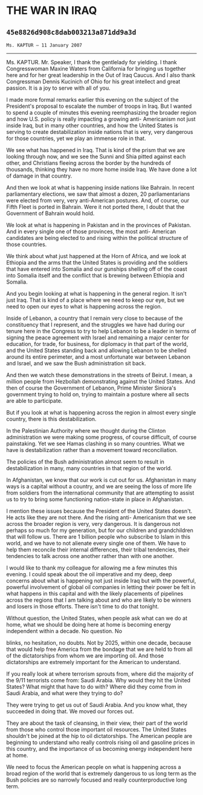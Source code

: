 # THE WAR IN IRAQ
## `45e8826d908c8dab003213a871dd9a3d`
`Ms. KAPTUR — 11 January 2007`

---


Ms. KAPTUR. Mr. Speaker, I thank the gentlelady for yielding. I thank 
Congresswoman Maxine Waters from California for bringing us together 
here and for her great leadership in the Out of Iraq Caucus. And I also 
thank Congressman Dennis Kucinich of Ohio for his great intellect and 
great passion. It is a joy to serve with all of you.

I made more formal remarks earlier this evening on the subject of the 
President's proposal to escalate the number of troops in Iraq. But I 
wanted to spend a couple of minutes this evening reemphasizing the 
broader region and how U.S. policy is really impacting a growing anti-
Americanism not just inside Iraq, but in many other countries, and how 
the United States is serving to create destabilization inside nations 
that is very, very dangerous for those countries, yet we play an 
immense role in that.

We see what has happened in Iraq. That is kind of the prism that we 
are looking through now, and we see the Sunni and Shia pitted against 
each other, and Christians fleeing across the border by the hundreds of 
thousands, thinking they have no more home inside Iraq. We have done a 
lot of damage in that country.

And then we look at what is happening inside nations like Bahrain. In 
recent parliamentary elections, we saw that almost a dozen, 20 
parliamentarians were elected from very, very anti-American postures. 
And, of course, our Fifth Fleet is ported in Bahrain. Were it not 
ported there, I doubt that the Government of Bahrain would hold.

We look at what is happening in Pakistan and in the provinces of 
Pakistan. And in every single one of those provinces, the most anti-
American candidates are being elected to and rising within the 
political structure of those countries.

We think about what just happened at the Horn of Africa, and we look 
at Ethiopia and the arms that the United States is providing and the 
soldiers that have entered into Somalia and our gunships shelling off 
of the coast into Somalia itself and the conflict that is brewing 
between Ethiopia and Somalia.

And you begin looking at what is happening in the general region. It 
isn't just Iraq. That is kind of a place where we need to keep our eye, 
but we need to open our eyes to what is happening across the region.

Inside of Lebanon, a country that I remain very close to because of 
the constituency that I represent, and the struggles we have had during 
our tenure here in the Congress to try to help Lebanon to be a leader 
in terms of signing the peace agreement with Israel and remaining a 
major center for education, for trade, for business, for diplomacy in 
that part of the world, and the United States standing back and 
allowing Lebanon to be shelled around its entire perimeter, and a most 
unfortunate war between Lebanon and Israel, and we saw the Bush 
administration sit back.

And then we watch these demonstrations in the streets of Beirut. I 
mean, a million people from Hezbollah demonstrating against the United 
States. And then of course the Government of Lebanon, Prime Minister 
Siniora's government trying to hold on, trying to maintain a posture 
where all sects are able to participate.

But if you look at what is happening across the region in almost 
every single country, there is this destabilization.

In the Palestinian Authority where we thought during the Clinton 
administration we were making some progress, of course difficult, of 
course painstaking. Yet we see Hamas clashing in so many countries. 
What we have is destabilization rather than a movement toward 
reconciliation.

The policies of the Bush administration almost seem to result in 
destabilization in many, many countries in that region of the world.

In Afghanistan, we know that our work is cut out for us. Afghanistan 
in many ways is a capital without a country, and we are seeing the loss 
of more life from soldiers from the international community that are 
attempting to assist us to try to bring some functioning nation-state 
in place in Afghanistan.

I mention these issues because the President of the United States 
doesn't. He acts like they are not there. And the rising anti-
Americanism that we see across the broader region is very, very 
dangerous. It is dangerous not perhaps so much for my generation, but 
for our children and grandchildren that will follow us. There are 1 
billion people who subscribe to Islam in this world, and we have to not 
alienate every single one of them. We have to help them reconcile their 
internal differences, their tribal tendencies, their tendencies to talk 
across one another rather than with one another.


I would like to thank my colleague for allowing me a few minutes this 
evening. I could speak about the oil imperative and my deep, deep 
concerns about what is happening not just inside Iraq but with the 
powerful, powerful involvement of global oil companies in letting their 
power be felt in what happens in this capital and with the likely 
placements of pipelines across the regions that I am talking about and 
who are likely to be winners and losers in those efforts. There isn't 
time to do that tonight.

Without question, the United States, when people ask what can we do 
at home, what we should be doing here at home is becoming energy 
independent within a decade. No question. No


blinks, no hesitation, no doubts. Not by 2025, within one decade, 
because that would help free America from the bondage that we are held 
to from all of the dictatorships from whom we are importing oil. And 
those dictatorships are extremely important for the American to 
understand.

If you really look at where terrorism sprouts from, where did the 
majority of the 9/11 terrorists come from: Saudi Arabia. Why would they 
hit the United States? What might that have to do with? Where did they 
come from in Saudi Arabia, and what were they trying to do?

They were trying to get us out of Saudi Arabia. And you know what, 
they succeeded in doing that. We moved our forces out.

They are about the task of cleansing, in their view, their part of 
the world from those who control those important oil resources. The 
United States shouldn't be joined at the hip to oil dictatorships. The 
American people are beginning to understand who really controls rising 
oil and gasoline prices in this country, and the importance of us 
becoming energy independent here at home.

We need to focus the American people on what is happening across a 
broad region of the world that is extremely dangerous to us long term 
as the Bush policies are so narrowly focused and really 
counterproductive long term.